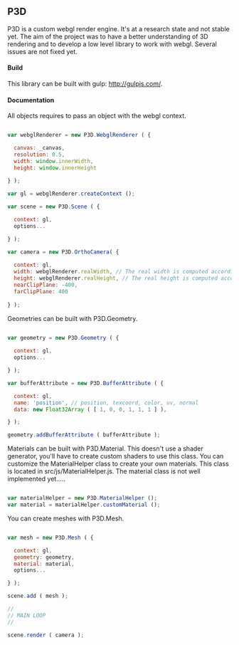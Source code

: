 P3D
---------

P3D is a custom webgl render engine. It's at a research state and not stable yet. The aim of the project was to have a better understanding of 3D rendering and to develop a low level library to work with webgl. Several issues are not fixed yet.

#### Build ####

This library can be built with gulp: http://gulpjs.com/. 

#### Documentation ####

All objects requires to pass an object with the webgl context.

```javascript

var webglRenderer = new P3D.WebglRenderer ( { 

  canvas: _canvas, 
  resolution: 0.5, 
  width: window.innerWidth, 
  height: window.innerHeight
  
} );

var gl = webglRenderer.createContext ();

var scene = new P3D.Scene ( { 

  context: gl, 
  options...

} );

var camera = new P3D.OrthoCamera( { 
  
  context: gl, 
  width: webglRenderer.realWidth, // The real width is computed according to the width of the canvas and the CSS pixel ratio.
  height: webglRenderer.realHeight, // The real height is computed according to the height of the canvas and the CSS pixel ratio.
  nearClipPlane: -400, 
  farClipPlane: 400 
  
} );

```

Geometries can be built with P3D.Geometry.

```javascript

var geometry = new P3D.Geometry ( {
  
  context: gl,
  options...

} );

var bufferAttribute = new P3D.BufferAttribute ( {

  context: gl,
  name: 'position', // position, texcoord, color, uv, normal
  data: new Float32Array ( [ 1, 0, 0, 1, 1, 1 ] ),

} );

geometry.addBufferAttribute ( bufferAttribute );

```

Materials can be built with P3D.Material. This doesn't use a shader generator, you'll have to create custom shaders to use this class.
You can customize the MaterialHelper class to create your own materials. This class is located in src/js/MaterialHelper.js.
The material class is not well implemented yet.....

```javascript

var materialHelper = new P3D.MaterialHelper ();
var material = materialHelper.customMaterial ();

```

You can create meshes with P3D.Mesh.

```javascript

var mesh = new P3D.Mesh ( {

  context: gl,
  geometry: geometry,
  material: material,
  options...

} );

scene.add ( mesh );

//
// MAIN LOOP
//

scene.render ( camera );

```
